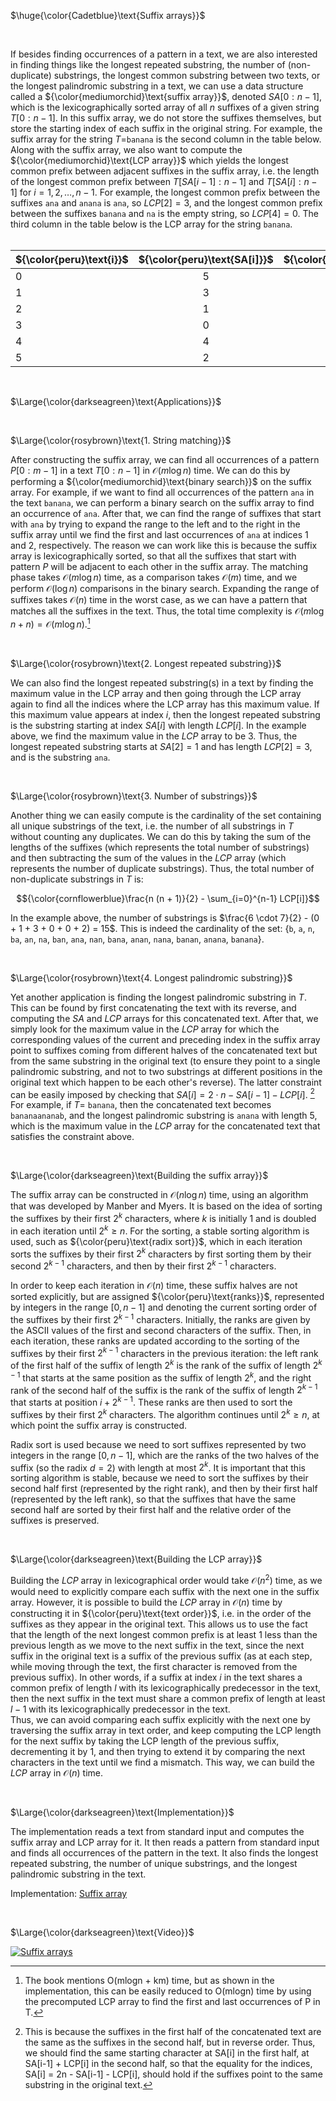 $\huge{\color{Cadetblue}\text{Suffix arrays}}$

<br/>

If besides finding occurrences of a pattern in a text, we are also interested in finding things like the longest repeated substring, the number of (non-duplicate) substrings, the longest common substring between two texts, or the longest palindromic substring in a text, we can use a data structure called a ${\color{mediumorchid}\text{suffix array}}$, denoted $SA[0:n-1]$, which is the lexicographically sorted array of all $n$ suffixes of a given string $T[0:n-1]$. In this suffix array, we do not store the suffixes themselves, but store the starting index of each suffix in the original string. For example, the suffix array for the string $T=$`banana` is the second column in the table below.  
Along with the suffix array, we also want to compute the ${\color{mediumorchid}\text{LCP array}}$ which yields the longest common prefix between adjacent suffixes in the suffix array, i.e. the length of the longest common prefix between $T[SA[i-1]:n-1]$ and $T[SA[i]:n-1]$ for $i=1,2,\ldots,n-1$. For example, the longest common prefix between the suffixes `ana` and `anana` is `ana`, so $LCP[2]=3$, and the longest common prefix between the suffixes `banana` and `na` is the empty string, so $LCP[4]=0$. The third column in the table below is the LCP array for the string `banana`.  
&nbsp;
<div align="center">

 ${\color{peru}\text{i}}$      |  ${\color{peru}\text{SA[i]}}$  | ${\color{peru}\text{LCP[i]}}$  | ${\color{peru}\text{suffix}}$ |
-------|:-----:|:------:|:-------|
0      | 5     | 0      | a      |
1      | 3     | 1      | ana    |
2      | 1     | 3      | anana  |
3      | 0     | 0      | banana |
4      | 4     | 0      | na     |
5      | 2     | 2      | nana   |

</div>

<br/>

$\Large{\color{darkseagreen}\text{Applications}}$

<br/>


$\Large{\color{rosybrown}\text{1. String matching}}$

After constructing the suffix array, we can find all occurrences of a pattern $P[0:m-1]$ in a text $T[0:n-1]$ in $\mathcal{O}(m \log n)$ time. We can do this by performing a ${\color{mediumorchid}\text{binary search}}$ on the suffix array. For example, if we want to find all occurrences of the pattern `ana` in the text `banana`, we can perform a binary search on the suffix array to find an occurrence of `ana`. After that, we can find the range of suffixes that start with `ana` by trying to expand the range to the left and to the right in the suffix array until we find the first and last occurrences of `ana` at indices 1 and 2, respectively. The reason we can work like this is because the suffix array is lexicographically sorted, so that all the suffixes that start with  pattern $P$ will be adjacent to each other in the suffix array. The matching phase takes $\mathcal{O}(m\log n)$ time, as a comparison takes $\mathcal{O}(m)$ time, and we perform $\mathcal{O}(\log n)$ comparisons in the binary search. Expanding the range of suffixes takes $\mathcal{O}(n)$ time in the worst case, as we can have a pattern that matches all the suffixes in the text. Thus, the total time complexity is $\mathcal{O}(m\log n + n) = \mathcal{O}(m\log n)$.[^1]

[^1]: The book mentions O(mlogn + km) time, but as shown in the implementation, this can be easily reduced to O(mlogn) time by using the precomputed LCP array to find the first and last occurrences of P in T.

<br/>


$\Large{\color{rosybrown}\text{2. Longest repeated substring}}$

We can also find the longest repeated substring(s) in a text by finding the maximum value in the LCP array and then going through the LCP array again to find all the indices where the LCP array has this maximum value. If this maximum value appears at index $i$, then the longest repeated substring is the substring starting at index $SA[i]$ with length $LCP[i]$. In the example above, we find the maximum value in the $LCP$ array to be 3. Thus, the longest repeated substring starts at $SA[2] = 1$ and has length $LCP[2] = 3$, and is the substring `ana`.

<br/>

$\Large{\color{rosybrown}\text{3. Number of substrings}}$

Another thing we can easily compute is the cardinality of the set containing all unique substrings of the text, i.e. the number of all substrings in $T$ without counting any duplicates. We can do this by taking the sum of the lengths of the suffixes (which represents the total number of substrings) and then subtracting the sum of the values in the $LCP$ array (which represents the number of duplicate substrings). Thus, the total number of non-duplicate substrings in $T$ is:

$${\color{cornflowerblue}\frac{n (n + 1)}{2}  - \sum_{i=0}^{n-1} LCP[i]}$$

In the example above, the number of substrings is $\frac{6 \cdot 7}{2} - (0 + 1 + 3 + 0 + 0 + 2) = 15$. This is indeed the cardinality of the set: {`b`, `a`, `n`, `ba`, `an`, `na`, `ban`, `ana`, `nan`, `bana`, `anan`, `nana`, `banan`, `anana`, `banana`}.  

<br/>

$\Large{\color{rosybrown}\text{4. Longest palindromic substring}}$

Yet another application is finding the longest palindromic substring in $T$. This can be found by first concatenating the text with its reverse, and computing the $SA$ and $LCP$ arrays for this concatenated text. After that, we simply look for the maximum value in the $LCP$ array for which the corresponding values of the current and preceding index in the suffix array point to suffixes coming from different halves of the concatenated text but from the same substring in the original text (to ensure they point to a single palindromic substring, and not to two substrings at different positions in the original text which happen to be each other's reverse). The latter constraint can be easily imposed by checking that $SA[i] = 2\cdot n - SA[i-1] - LCP[i]$. [^2] For example, if $T =$ `banana`, then the concatenated text becomes `bananaananab`, and the longest palindromic substring is `anana` with length 5, which is the maximum value in the $LCP$ array for the concatenated text that satisfies the constraint above.

[^2]: This is because the suffixes in the first half of the concatenated text are the same as the suffixes in the second half, but in reverse order. Thus, we should find the same starting character at SA[i] in the first half, at SA[i-1] + LCP[i] in the second half, so that the equality for the indices, SA[i] = 2n - SA[i-1] - LCP[i], should hold if the suffixes point to the same substring in the original text.

<br/>

$\Large{\color{darkseagreen}\text{Building the suffix array}}$

The suffix array can be constructed in $\mathcal{O}(n\log n)$ time, using an algorithm that was developed by Manber and Myers. It is based on the idea of sorting the suffixes by their first $2^k$ characters, where $k$ is initially 1 and is doubled in each iteration until $2^k \geq n$. For the sorting, a stable sorting algorithm is used, such as ${\color{peru}\text{radix sort}}$, which in each iteration sorts the suffixes by their first $2^k$ characters by first sorting them by their second $2^{k-1}$ characters, and then by their first $2^{k-1}$ characters.

In order to keep each iteration in $\mathcal{O}(n)$ time, these suffix halves are not sorted explicitly, but are assigned ${\color{peru}\text{ranks}}$, represented by integers in the range $[0, n-1]$ and denoting the current sorting order of the suffixes by their first $2^{k-1}$ characters. Initially, the ranks are given by the ASCII values of the first and second characters of the suffix. Then, in each iteration, these ranks are updated according to the sorting of the suffixes by their first $2^{k-1}$ characters in the previous iteration: the left rank of the first half of the suffix of length $2^k$ is the rank of the suffix of length $2^{k-1}$ that starts at the same position as the suffix of length $2^k$, and the right rank of the second half of the suffix is the rank of the suffix of length $2^{k-1}$ that starts at position $i + 2^{k-1}$. These ranks are then used to sort the suffixes by their first $2^k$ characters. The algorithm continues until $2^k \geq n$, at which point the suffix array is constructed.

Radix sort is used because we need to sort suffixes represented by two integers in the range $[0, n-1]$, which are the ranks of the two halves of the suffix (so the radix $d=2$) with length at most $2^k$. It is important that this sorting algorithm is stable, because we need to sort the suffixes by their second half first (represented by the right rank), and then by their first half (represented by the left rank), so that the suffixes that have the same second half are sorted by their first half and the relative order of the suffixes is preserved.

<br/>

$\Large{\color{darkseagreen}\text{Building the LCP array}}$

Building the $LCP$ array in lexicographical order would take $\mathcal{O}(n^2)$ time, as we would need to explicitly compare each suffix with the next one in the suffix array. However, it is possible to build the $LCP$ array in $\mathcal{O}(n)$ time by constructing it in ${\color{peru}\text{text order}}$, i.e. in the order of the suffixes as they appear in the original text. This allows us to use the fact that the length of the next longest common prefix is at least 1 less than the previous length as we move to the next suffix in the text, since the next suffix in the original text is a suffix of the previous suffix (as at each step, while moving through the text, the first character is removed from the previous suffix). In other words, if a suffix at index $i$ in the text shares a common prefix of length $l$ with its lexicographically predecessor in the text, then the next suffix in the text must share a common prefix of length at least $l-1$ with its lexicographically predecessor in the text.  
Thus, we can avoid comparing each suffix explicitly with the next one by traversing the suffix array in text order, and keep computing the LCP length for the next suffix by taking the LCP length of the previous suffix, decrementing it by 1, and then trying to extend it by comparing the next characters in the text until we find a mismatch. This way, we can build the $LCP$ array in $\mathcal{O}(n)$ time.  

<br/>

$\Large{\color{darkseagreen}\text{Implementation}}$

The implementation reads a text from standard input and computes the suffix array and LCP array for it. It then reads a pattern from standard input and finds all occurrences of the pattern in the text. It also finds the longest repeated substring, the number of unique substrings, and the longest palindromic substring in the text.

Implementation: [Suffix array](https://github.com/pl3onasm/CLRS/blob/main/algorithms/string-matching/suffix-arrays/sa.c)

<br/>

$\Large{\color{darkseagreen}\text{Video}}$

[![Suffix arrays](https://img.youtube.com/vi/zqKlL3ZpTqs/0.jpg)](https://www.youtube.com/watch?v=zqKlL3ZpTqs&list=PLDV1Zeh2NRsCQ_Educ7GCNs3mvzpXhHW5)
